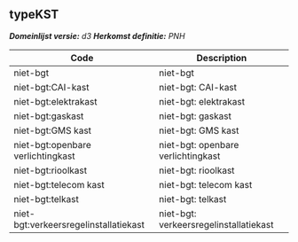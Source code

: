 ## typeKST

*__Domeinlijst versie:__ d3*
*__Herkomst definitie:__ PNH*

|__Code__ |__Description__	|
|	---	|	---	|
| niet-bgt | niet-bgt |
| niet-bgt:CAI-kast | niet-bgt: CAI-kast |
| niet-bgt:elektrakast | niet-bgt: elektrakast |
| niet-bgt:gaskast | niet-bgt: gaskast |
| niet-bgt:GMS kast | niet-bgt: GMS kast |
| niet-bgt:openbare verlichtingkast | niet-bgt: openbare verlichtingkast |
| niet-bgt:rioolkast | niet-bgt: rioolkast |
| niet-bgt:telecom kast | niet-bgt: telecom kast |
| niet-bgt:telkast | niet-bgt: telkast |
| niet-bgt:verkeersregelinstallatiekast | niet-bgt: verkeersregelinstallatiekast |
